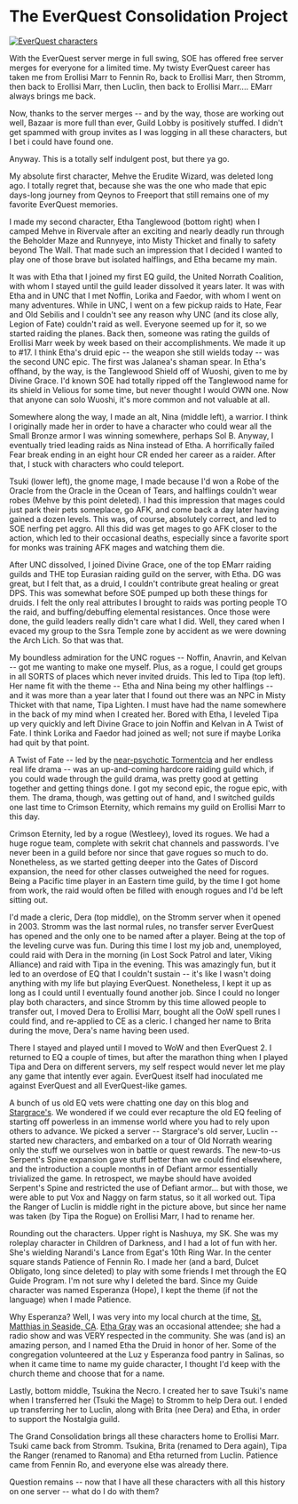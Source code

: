 # The EverQuest Consolidation Project

[![](http://westkarana.com/wp-content/uploads/2010/06/eqchars.jpg "EverQuest characters")](http://westkarana.com/wp-content/uploads/2010/06/eqchars.jpg)

With the EverQuest server merge in full swing, SOE has offered free server merges for everyone for a limited time. My twisty EverQuest career has taken me from Erollisi Marr to Fennin Ro, back to Erollisi Marr, then Stromm, then back to Erollisi Marr, then Luclin, then back to Erollisi Marr.... EMarr always brings me back.

Now, thanks to the server merges -- and by the way, those are working out well, Bazaar is more full than ever, Guild Lobby is positively stuffed. I didn't get spammed with group invites as I was logging in all these characters, but I bet i could have found one.

Anyway. This is a totally self indulgent post, but there ya go.

My absolute first character, Mehve the Erudite Wizard, was deleted long ago. I totally regret that, because she was the one who made that epic days-long journey from Qeynos to Freeport that still remains one of my favorite EverQuest memories.

I made my second character, Etha Tanglewood (bottom right) when I camped Mehve in Rivervale after an exciting and nearly deadly run through the Beholder Maze and Runnyeye, into Misty Thicket and finally to safety beyond The Wall. That made such an impression that I decided I wanted to play one of those brave but isolated halflings, and Etha became my main.

It was with Etha that I joined my first EQ guild, the United Norrath Coalition, with whom I stayed until the guild leader dissolved it years later. It was with Etha and in UNC that I met Noffin, Lorika and Faedor, with whom I went on many adventures. While in UNC, I went on a few pickup raids to Hate, Fear and Old Sebilis and I couldn't see any reason why UNC (and its close ally, Legion of Fate) couldn't raid as well. Everyone seemed up for it, so we started raiding the planes. Back then, someone was rating the guilds of Erollisi Marr week by week based on their accomplishments. We made it up to #17. I think Etha's druid epic -- the weapon she still wields today -- was the second UNC epic. The first was Jalanea's shaman spear. In Etha's offhand, by the way, is the Tanglewood Shield off of Wuoshi, given to me by Divine Grace. I'd known SOE had totally ripped off the Tanglewood name for its shield in Velious for some time, but never thought I would OWN one. Now that anyone can solo Wuoshi, it's more common and not valuable at all.

Somewhere along the way, I made an alt, Nina (middle left), a warrior. I think I originally made her in order to have a character who could wear all the Small Bronze armor I was winning somewhere, perhaps Sol B. Anyway, I eventually tried leading raids as Nina instead of Etha. A horrifically failed Fear break ending in an eight hour CR ended her career as a raider. After that, I stuck with characters who could teleport.

Tsuki (lower left), the gnome mage, I made because I'd won a Robe of the Oracle from the Oracle in the Ocean of Tears, and halflings couldn't wear robes (Mehve by this point deleted). I had this impression that mages could just park their pets someplace, go AFK, and come back a day later having gained a dozen levels. This was, of course, absolutely correct, and led to SOE nerfing pet aggro. All this did was get mages to go AFK closer to the action, which led to their occasional deaths, especially since a favorite sport for monks was training AFK mages and watching them die.

After UNC dissolved, I joined Divine Grace, one of the top EMarr raiding guilds and THE top Eurasian raiding guild on the server, with Etha. DG was great, but I felt that, as a druid, I couldn't contribute great healing or great DPS. This was somewhat before SOE pumped up both these things for druids. I felt the only real attributes I brought to raids was porting people TO the raid, and buffing/debuffing elemental resistances. Once those were done, the guild leaders really didn't care what I did. Well, they cared when I evaced my group to the Ssra Temple zone by accident as we were downing the Arch Lich. So that was that.

My boundless admiration for the UNC rogues -- Noffin, Anavrin, and Kelvan -- got me wanting to make one myself. Plus, as a rogue, I could get groups in all SORTS of places which never invited druids. This led to Tipa (top left). Her name fit with the theme -- Etha and Nina being my other halflings -- and it was more than a year later that I found out there was an NPC in Misty Thicket with that name, Tipa Lighten. I must have had the name somewhere in the back of my mind when I created her. Bored with Etha, I leveled Tipa up very quickly and left Divine Grace to join Noffin and Kelvan in A Twist of Fate. I think Lorika and Faedor had joined as well; not sure if maybe Lorika had quit by that point.

A Twist of Fate -- led by the [near-psychotic Tormentcia](http://www.erollisimarr.com/forum/showthread.php?t=3734) and her endless real life drama -- was an up-and-coming hardcore raiding guild which, if you could wade through the guild drama, was pretty good at getting together and getting things done. I got my second epic, the rogue epic, with them. The drama, though, was getting out of hand, and I switched guilds one last time to Crimson Eternity, which remains my guild on Erollisi Marr to this day.

Crimson Eternity, led by a rogue (Westleey), loved its rogues. We had a huge rogue team, complete with sekrit chat channels and passwords. I've never been in a guild before nor since that gave rogues so much to do. Nonetheless, as we started getting deeper into the Gates of Discord expansion, the need for other classes outweighed the need for rogues. Being a Pacific time player in an Eastern time guild, by the time I got home from work, the raid would often be filled with enough rogues and I'd be left sitting out.

I'd made a cleric, Dera (top middle), on the Stromm server when it opened in 2003. Stromm was the last normal rules, no transfer server EverQuest has opened and the only one to be named after a player. Being at the top of the leveling curve was fun. During this time I lost my job and, unemployed, could raid with Dera in the morning (in Lost Sock Patrol and later, Viking Alliance) and raid with Tipa in the evening. This was amazingly fun, but it led to an overdose of EQ that I couldn't sustain -- it's like I wasn't doing anything with my life but playing EverQuest. Nonetheless, I kept it up as long as I could until I eventually found another job. Since I could no longer play both characters, and since Stromm by this time allowed people to transfer out, I moved Dera to Erollisi Marr, bought all the OoW spell runes I could find, and re-applied to CE as a cleric. I changed her name to Brita during the move, Dera's name having been used.

There I stayed and played until I moved to WoW and then EverQuest 2. I returned to EQ a couple of times, but after the marathon thing when I played Tipa and Dera on different servers, my self respect would never let me play any game that intently ever again. EverQuest itself had inoculated me against EverQuest and all EverQuest-like games.

A bunch of us old EQ vets were chatting one day on this blog and [Stargrace's](http://mmoquests.com/). We wondered if we could ever recapture the old EQ feeling of starting off powerless in an immense world where you had to rely upon others to advance. We picked a server -- Stargrace's old server, Luclin -- started new characters, and embarked on a tour of Old Norrath wearing only the stuff we ourselves won in battle or quest rewards. The new-to-us Serpent's Spine expansion gave stuff better than we could find elsewhere, and the introduction a couple months in of Defiant armor essentially trivialized the game. In retrospect, we maybe should have avoided Serpent's Spine and restricted the use of Defiant armor... but with those, we were able to put Vox and Naggy on farm status, so it all worked out. Tipa the Ranger of Luclin is middle right in the picture above, but since her name was taken (by Tipa the Rogue) on Erollisi Marr, I had to rename her.

Rounding out the characters. Upper right is Nashuya, my SK. She was my roleplay character in Children of Darkness, and I had a lot of fun with her. She's wielding Narandi's Lance from Egat's 10th Ring War. In the center square stands Patience of Fennin Ro. I made her (and a bard, Dulcet Obligato, long since deleted) to play with some friends I met through the EQ Guide Program. I'm not sure why I deleted the bard. Since my Guide character was named Esperanza (Hope), I kept the theme (if not the language) when I made Patience.

Why Esperanza? Well, I was very into my local church at the time, [St. Matthias in Seaside, CA](http://maps.google.com/maps?ie=UTF8&q=st.+matthias+seaside+ca&fb=1&gl=us&hq=st.+matthias&hnear=Seaside,+CA&hl=en&view=map&cid=7479242642134360573&ved=0CEUQpQY&ei=XggmTNjjJ4mwywTL9KyoBw&t=h&z=16&layer=c&cbll=36.599106,-121.837999&panoid=vmKHNhSF9VKm5y8O5rJCTg&cbp=12,103.67,,0,9.51). [Etha Gray](http://www.ethaemm.com/) was an occasional attendee; she had a radio show and was VERY respected in the community. She was (and is) an amazing person, and I named Etha the Druid in honor of her. Some of the congregation volunteered at the Luz y Esperanza food pantry in Salinas, so when it came time to name my guide character, I thought I'd keep with the church theme and choose that for a name.

Lastly, bottom middle, Tsukina the Necro. I created her to save Tsuki's name when I transferred her (Tsuki the Mage) to Stromm to help Dera out. I ended up transferring her to Luclin, along with Brita (nee Dera) and Etha, in order to support the Nostalgia guild.

The Grand Consolidation brings all these characters home to Erollisi Marr. Tsuki came back from Stromm. Tsukina, Brita (renamed to Dera again), Tipa the Ranger (renamed to Ranoma) and Etha returned from Luclin. Patience came from Fennin Ro, and everyone else was already there.

Question remains -- now that I have all these characters with all this history on one server -- what do I do with them?

